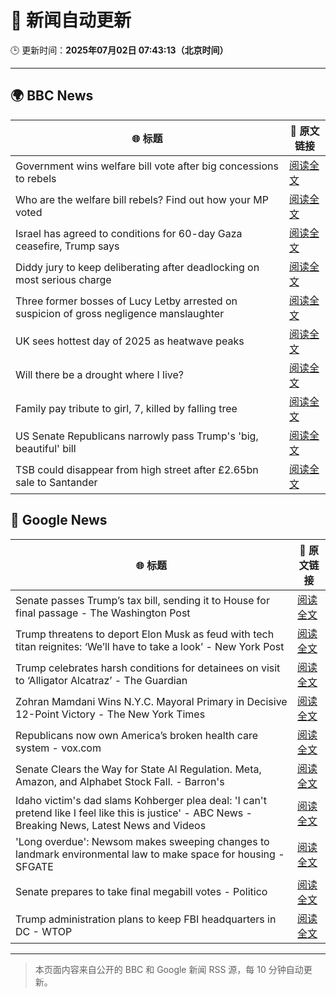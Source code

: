 # 🧠 新闻自动更新

🕒 更新时间：**2025年07月02日 07:43:13（北京时间）**

---

## 🌍 BBC News

| 🌐 标题 | 🔗 原文链接 |
|--------|-------------|
| Government wins welfare bill vote after big concessions to rebels | [阅读全文](https://www.bbc.com/news/articles/cly8877x3z2o) |
| Who are the welfare bill rebels? Find out how your MP voted | [阅读全文](https://www.bbc.com/news/articles/c4g889ywy82o) |
| Israel has agreed to conditions for 60-day Gaza ceasefire, Trump says | [阅读全文](https://www.bbc.com/news/articles/cgkg4m0133po) |
| Diddy jury to keep deliberating after deadlocking on most serious charge | [阅读全文](https://www.bbc.com/news/articles/c20nn0p9xg2o) |
| Three former bosses of Lucy Letby arrested on suspicion of gross negligence manslaughter | [阅读全文](https://www.bbc.com/news/articles/c62ddkde7y5o) |
| UK sees hottest day of 2025 as heatwave peaks | [阅读全文](https://www.bbc.com/news/articles/c79qqx1r5yyo) |
| Will there be a drought where I live? | [阅读全文](https://www.bbc.com/news/articles/crk661074ejo) |
| Family pay tribute to girl, 7, killed by falling tree | [阅读全文](https://www.bbc.com/news/articles/c0k77m8r8n2o) |
| US Senate Republicans narrowly pass Trump's 'big, beautiful'  bill | [阅读全文](https://www.bbc.com/news/articles/clyzzzdj15vo) |
| TSB could disappear from high street after £2.65bn sale to Santander | [阅读全文](https://www.bbc.com/news/articles/cdjxxvg3vpeo) |

## 📰 Google News

| 🌐 标题 | 🔗 原文链接 |
|--------|-------------|
| Senate passes Trump’s tax bill, sending it to House for final passage - The Washington Post | [阅读全文](https://news.google.com/rss/articles/CBMikgFBVV95cUxOb2MwREoybExNbkRuYTU1aU5LcE5HdlM2UzVmS2MydE05OF9ReDllaGxEaXFiaGtVNWV6amQtT25CMlRveW1nV1JQcklWYVJaQ1piVE9yd3ZtZnBQTWlOQ19qRTk2OUduWk5JcXNvWXkySGs0Zk0wQkJFU1JYbW1rZnRwcmhnTXVVXzg1a2t0c19ndw?oc=5) |
| Trump threatens to deport Elon Musk as feud with tech titan reignites: ‘We’ll have to take a look’ - New York Post | [阅读全文](https://news.google.com/rss/articles/CBMizgFBVV95cUxNMHlKNFdhLThiWWVFSTRvaTVMaGxLZnRiWXhkQnhHLWJiWWlyOVpyOW92cGpCUHU2NzJhd2cyeDRMMG9FMkZXaXFHMWFTM0VibTF3VWtGVk1YbVZyZU9ZR3NWYWFzUzBRU21RTHFRRTVja0R3QkZkSFZpWU9tczVsM1UxVUdnRHNLTGtsY2VyelV1UjRKTTdQNHhtRUZ5cHpNamVTWkxfc041R3BxdG9PNUsyREljZE90RllZOHFyQ0U4X2RpRVlUTkxwQkJsUQ?oc=5) |
| Trump celebrates harsh conditions for detainees on visit to ‘Alligator Alcatraz’ - The Guardian | [阅读全文](https://news.google.com/rss/articles/CBMilwFBVV95cUxPSnROY2ljeTlBQ1pIRC1XcHo1aFhlOEJuYUZPVGFmTEJvbTFHMEhFc1dsVE5GYUdQYk0tbkFMaFh5NlF6THJldnVBeWhjNXFQdHRRMnhtQUEyYmpUZGgwcldQWFc3ZWUtNEdUbzJVZ2FXMi1STXRxTnhlMjJ4V1E3Y05oNzA0TlM0eWljM3lqRXAzc1UxTEMw?oc=5) |
| Zohran Mamdani Wins N.Y.C. Mayoral Primary in Decisive 12-Point Victory - The New York Times | [阅读全文](https://news.google.com/rss/articles/CBMihgFBVV95cUxQWkhocTN2NU9sQXBDNkktaTdJSC1OdmhNTk5OY1FNeFZ4c1AzTnBENVVZbW44VWtKbW1WeTQ4Rk1EMXFMUTl3eVRoU3FXa3JCM2ZsM2hGckt2WkF5RUlabEVaRVhsMVhpN1NGcjZhdTdLRHViOG9OOTJicDQ2LUxTM25MZ3lIQQ?oc=5) |
| Republicans now own America’s broken health care system - vox.com | [阅读全文](https://news.google.com/rss/articles/CBMigwFBVV95cUxOaU5zU3FYR2k1VjZrQ3JReVdDTzV5SWNmSy04TGFLdm15NUZRVFcxbFNBNXp0Tm4zZ2Q4Z3dGRk83ZDdWSUxtc2ZqWElycWZFdk9vTS1EZFRpWDRLNG9oSHVSRkpoXzV3YUxNbWJYQzRjZ3V2OGFUR3NyUWd5azV5cDJUYw?oc=5) |
| Senate Clears the Way for State AI Regulation. Meta, Amazon, and Alphabet Stock Fall. - Barron's | [阅读全文](https://news.google.com/rss/articles/CBMilAFBVV95cUxNMmZXeDJvbXh1LTI5WWh4ZnJ6MDk2dzAteDcwcDdLTDNzRFBOeFRTMzVrRW8yYVdibkRJbGlWRlNlTXN6bU5VdTdVb3BBRjZyUlNhM3p0N1lwMVJKRG95SlZ0RFltRkJxSGtjV0YyYnZnR3VxaGVkaUE4dDk3VEl0Yzg1M1c4bHp0N0c4T0FBTUtWSExf?oc=5) |
| Idaho victim's dad slams Kohberger plea deal: 'I can't pretend like I feel like this is justice' - ABC News - Breaking News, Latest News and Videos | [阅读全文](https://news.google.com/rss/articles/CBMinAFBVV95cUxNbTU0NUpiQjA1TDJBbnZhcS1NTVphSE1Jd0daMEdDU1h3dkZEVnRONDI3eTdmVFF6cU9BbEdUdHdYak5RbmFqOGQzZEZXdlA1SWE2N21PNEhJS2p0aVRKMHZYdnpZRGtSblhOZmpfMmxJOEpWQ09lWEhSSml1Z2RILTY5cUdIMVJWd09ndmJaM1FhQnZMUVBXSUVzbVM?oc=5) |
| 'Long overdue': Newsom makes sweeping changes to landmark environmental law to make space for housing - SFGATE | [阅读全文](https://news.google.com/rss/articles/CBMinAFBVV95cUxQLV8tNDUyNjROTHQ2ekdxbi1VQUZEbGVEQXlMRHllYlRRcDQ4UXVZVDFkY3NRanplcjJxTzRKMVJJYTFzZ1ZIZ25KdXNodFVHZ3p2S0p1RWZ6ODBJRWt1dW0xSGVQdmN0bVZsUDRTNnpMUkVBOE1Td3l1N0xwZjJYMzdlblVJV3ppM0gxM19IN0JDNHdzcFo5c3FucVk?oc=5) |
| Senate prepares to take final megabill votes - Politico | [阅读全文](https://news.google.com/rss/articles/CBMilgFBVV95cUxQOGg3N0RtTVBka3o1X3JpZjM0RU1ZdzFJeEVxV1hiOVI5SUc1bHdzLW4wNTNIckwxRTB4VWZwMmJ6ZmxLNjFMd2NsVTV6QVNnWEdqV1FTa3N2LU1Kb0FIZTA4RHlNam1UNkdHa2RTS2pCSnFRY3YtNXV6Sm9sa3BwZFRMODFyeFZRcTBoZWhUYTVyb3FBbXc?oc=5) |
| Trump administration plans to keep FBI headquarters in DC - WTOP | [阅读全文](https://news.google.com/rss/articles/CBMijwFBVV95cUxOVTNHbG15U3IzRC1oYmpUcEphYmhib2pYUVNleFBfbjZROFZHZndOd1JiWXloaER6Q0JZY29OUnZ2LUtoaThmRDhyRHpyS0hqOVVBV01UOE13U1VDM0FXZDVvVElsaFlRR2hSVEdkQ18ydkpGa1AyR2ZueGVMOGlsT1haVkVSaGFzYk11bzNMcw?oc=5) |

---
> 本页面内容来自公开的 BBC 和 Google 新闻 RSS 源，每 10 分钟自动更新。
